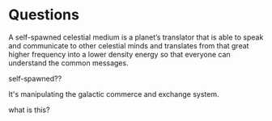 Questions
=============


A self-spawned celestial medium is a planet’s translator that is able to speak and communicate to other celestial minds and translates from that great higher frequency into a lower density energy so that everyone can understand the common messages.

self-spawned??



It's manipulating the galactic commerce and exchange system.

what is this?
